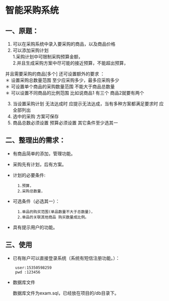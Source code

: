 # 智能采购系统  

## 一、原题：
 1. 可以在采购系统中录入要采购的商品，以及商品价格       
 2. 可以添加采购计划   
 1.采购计划中可限制采购预算金额，   
 2.并且生成采购方案中尽可能的接近预算，不能超出预算，
 
 并且需要采购的商品[多个] 还可设置额外的要求 ：     
＊ 设置采购总数量范围  至少应采购多少，最多应采购多少       
＊ 可设置单个商品的采购数量范围 不能大于商品总数量       
＊ 可以设置不同商品的比例范围 比如说商品1 有三个 商品2就要有两个   
   
3. 当设置采购计划 无法达成时 应提示无法达成，当有多种方案都满足要求时 应全部列出  
4. 选中的采购 方案可保存 
5. 商品总数必须设置 预算必须设置 其它条件至少选其一


## 二、整理出的需求：

* 有商品简单的添加，管理功能。

* 采购先有计划，后有方案。   

* 计划的必要条件:   

        1.预算，
        2.采购总数量，  

* 可选条件（必选其一）：

    
        1.单品的购买范围(单品数量不大于总数量)，
        2.单品的关联其他商品 购买数量成比例。


* 具有提示用户的功能。


## 三、使用    
 
* 已有账户可以直接登录系统（系统有短信注册功能。）：
   
       user:15350598259
       pwd :123456

* 数据库文件
       
    数据库文件为exam.sql，已经放在项目的/db目录下。